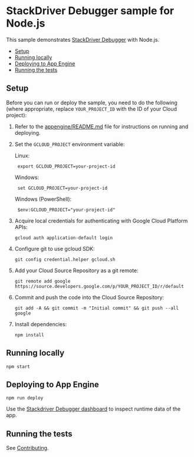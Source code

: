 # StackDriver Debugger sample for Node.js

This sample demonstrates [StackDriver Debugger][debugger] with Node.js.

* [Setup](#setup)
* [Running locally](#running-locally)
* [Deploying to App Engine](#deploying-to-app-engine)
* [Running the tests](#running-the-tests)

## Setup

Before you can run or deploy the sample, you need to do the following (where
appropriate, replace `YOUR_PROJECT_ID` with the ID of your Cloud project):

1.  Refer to the [appengine/README.md][readme] file for instructions on
    running and deploying.

1. Set the `GCLOUD_PROJECT` environment variable:

    Linux:

        export GCLOUD_PROJECT=your-project-id

    Windows:

        set GCLOUD_PROJECT=your-project-id

    Windows (PowerShell):

        $env:GCLOUD_PROJECT="your-project-id"

1.  Acquire local credentials for authenticating with Google Cloud Platform APIs:

        gcloud auth application-default login

1.  Configure git to use gcloud SDK:

        git config credential.helper gcloud.sh

1.  Add your Cloud Source Repository as a git remote:

        git remote add google https://source.developers.google.com/p/YOUR_PROJECT_ID/r/default

1.  Commit and push the code into the Cloud Source Repository:

        git add -A && git commit -m "Initial commit" && git push --all google

1.  Install dependencies:

        npm install

## Running locally

    npm start


## Deploying to App Engine

    npm run deploy


Use the [Stackdriver Debugger dashboard](https://console.cloud.google.com/debug) to inspect runtime data of the app.

## Running the tests

See [Contributing][contributing].

[debugger]: https://cloud.google.com/debugger/
[readme]: ../README.md
[contributing]: https://github.com/GoogleCloudPlatform/nodejs-docs-samples/blob/master/CONTRIBUTING.md
